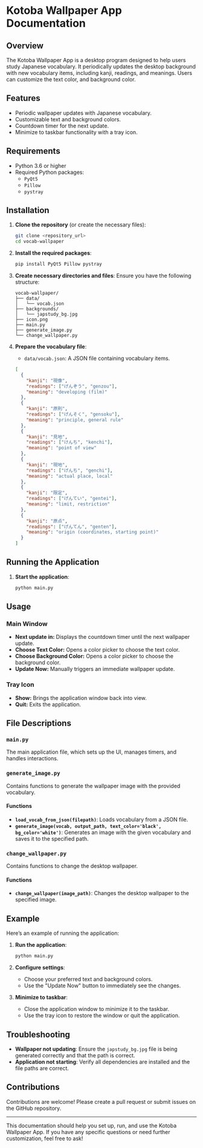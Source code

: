 
# Kotoba Wallpaper App Documentation

## Overview

The Kotoba Wallpaper App is a desktop program designed to help users study Japanese vocabulary. It periodically updates the desktop background with new vocabulary items, including kanji, readings, and meanings. Users can customize the text color, and background color.

## Features

- Periodic wallpaper updates with Japanese vocabulary.
- Customizable text and background colors.
- Countdown timer for the next update.
- Minimize to taskbar functionality with a tray icon.

## Requirements

- Python 3.6 or higher
- Required Python packages:
  - `PyQt5`
  - `Pillow`
  - `pystray`

## Installation

1. **Clone the repository** (or create the necessary files):
   ```bash
   git clone <repository_url>
   cd vocab-wallpaper
   ```

2. **Install the required packages**:
   ```bash
   pip install PyQt5 Pillow pystray
   ```

3. **Create necessary directories and files**:
   Ensure you have the following structure:
   ```
   vocab-wallpaper/
   ├── data/
   │   └── vocab.json
   ├── backgrounds/
   │   └── japstudy_bg.jpg
   ├── icon.png
   ├── main.py
   ├── generate_image.py
   └── change_wallpaper.py
   ```

4. **Prepare the vocabulary file**:
   - `data/vocab.json`: A JSON file containing vocabulary items.
   ```json
   [
     {
       "kanji": "現像",
       "readings": ["げんぞう", "genzou"],
       "meaning": "developing (film)"
     },
     {
       "kanji": "原則",
       "readings": ["げんそく", "gensoku"],
       "meaning": "principle, general rule"
     },
     {
       "kanji": "見地",
       "readings": ["けんち", "kenchi"],
       "meaning": "point of view"
     },
     {
       "kanji": "現地",
       "readings": ["げんち", "genchi"],
       "meaning": "actual place, local"
     },
     {
       "kanji": "限定",
       "readings": ["げんてい", "gentei"],
       "meaning": "limit, restriction"
     },
     {
       "kanji": "原点",
       "readings": ["げんてん", "genten"],
       "meaning": "origin (coordinates, starting point)"
     }
   ]
   ```

## Running the Application

1. **Start the application**:
   ```bash
   python main.py
   ```

## Usage

### Main Window

- **Next update in:** Displays the countdown timer until the next wallpaper update.
- **Choose Text Color:** Opens a color picker to choose the text color.
- **Choose Background Color:** Opens a color picker to choose the background color.
- **Update Now:** Manually triggers an immediate wallpaper update.

### Tray Icon

- **Show:** Brings the application window back into view.
- **Quit:** Exits the application.

## File Descriptions

### `main.py`

The main application file, which sets up the UI, manages timers, and handles interactions.

### `generate_image.py`

Contains functions to generate the wallpaper image with the provided vocabulary.

#### Functions

- **`load_vocab_from_json(filepath)`**: Loads vocabulary from a JSON file.
- **`generate_image(vocab, output_path, text_color='black', bg_color='white')`**: Generates an image with the given vocabulary and saves it to the specified path.

### `change_wallpaper.py`

Contains functions to change the desktop wallpaper.

#### Functions

- **`change_wallpaper(image_path)`**: Changes the desktop wallpaper to the specified image.

## Example

Here’s an example of running the application:

1. **Run the application**:
   ```bash
   python main.py
   ```

2. **Configure settings**:
   - Choose your preferred text and background colors.
   - Use the "Update Now" button to immediately see the changes.

3. **Minimize to taskbar**:
   - Close the application window to minimize it to the taskbar.
   - Use the tray icon to restore the window or quit the application.

## Troubleshooting

- **Wallpaper not updating**: Ensure the `japstudy_bg.jpg` file is being generated correctly and that the path is correct.
- **Application not starting**: Verify all dependencies are installed and the file paths are correct.

## Contributions

Contributions are welcome! Please create a pull request or submit issues on the GitHub repository.

---

This documentation should help you set up, run, and use the Kotoba Wallpaper App. If you have any specific questions or need further customization, feel free to ask!
